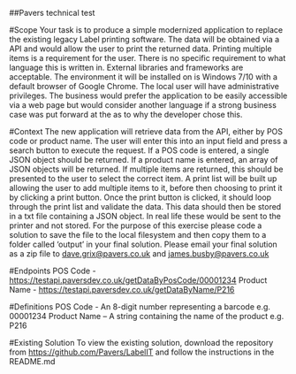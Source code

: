 ##Pavers technical test

#Scope
Your task is to produce a simple modernized application to replace the existing legacy Label printing software. The data will be obtained via a API and would allow the user to print the returned data. Printing multiple items is a requirement for the user.
There is no specific requirement to what language this is written in. External libraries and frameworks are acceptable. The environment it will be installed on is Windows 7/10 with a default browser of Google Chrome. The local user will have administrative privileges.
The business would prefer the application to be easily accessible via a web page but would consider another language if a strong business case was put forward at the as to why the developer chose this.

#Context
The new application will retrieve data from the API, either by POS code or product name. The user will enter this into an input field and press a search button to execute the request.
If a POS code is entered, a single JSON object should be returned. If a product name is entered, an array of JSON objects will be returned. If multiple items are returned, this should be presented to the user to select the correct item.
A print list will be built up allowing the user to add multiple items to it, before then choosing to print it by clicking a print button.
Once the print button is clicked, it should loop through the print list and validate the data. This data should then be stored in a txt file containing a JSON object. In real life these would be sent to the printer and not stored. For the purpose of this exercise please code a solution to save the file to the local filesystem and then copy them to a folder called ‘output’ in your final solution.
Please email your final solution as a zip file to dave.grix@pavers.co.uk and james.busby@pavers.co.uk

#Endpoints
POS Code - https://testapi.paversdev.co.uk/getDataByPosCode/00001234
Product Name - https://testapi.paversdev.co.uk/getDataByName/P216

#Definitions
POS Code - An 8-digit number representing a barcode e.g. 00001234
Product Name – A string containing the name of the product e.g. P216

#Existing Solution
To view the existing solution, download the repository from https://github.com/Pavers/LabelIT and follow the instructions in the README.md
